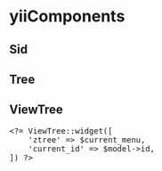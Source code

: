 # yiiComponents

## Sid
## Tree
## ViewTree

<pre>&lt;?= ViewTree::widget([
	'ztree' =&gt; $current_menu,
	'current_id' =&gt; $model-&gt;id,
]) ?&gt;</pre>